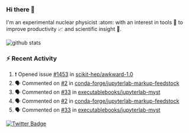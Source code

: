 ### Hi there 👋 

I'm an experimental nuclear physicist :atom: with an interest in tools :wrench: to improve productivity :chart_with_upwards_trend: and scientific insight :telescope:.

![github stats](https://github-readme-stats.vercel.app/api?username=agoose77&show_icons=true&hide_rank=true&hide_title=true&bg_color=30,e76445,904e95&text_color=efe3ec&icon_color=efe3ec)
<!--
**agoose77/agoose77** is a ✨ _special_ ✨ repository because its `README.md` (this file) appears on your GitHub profile.

Here are some ideas to get you started:

- 🔭 I’m currently working on ...
- 🌱 I’m currently learning ...
- 👯 I’m looking to collaborate on ...
- 🤔 I’m looking for help with ...
- 💬 Ask me about ...
- 📫 How to reach me: ...
- 😄 Pronouns: ...
- ⚡ Fun fact: ...
-->

### :zap: Recent Activity
<!--START_SECTION:activity-->
1. ❗️ Opened issue [#1453](https://github.com/scikit-hep/awkward-1.0/issues/1453) in [scikit-hep/awkward-1.0](https://github.com/scikit-hep/awkward-1.0)
2. 🗣 Commented on [#2](https://github.com/conda-forge/jupyterlab-markup-feedstock/issues/2) in [conda-forge/jupyterlab-markup-feedstock](https://github.com/conda-forge/jupyterlab-markup-feedstock)
3. 🗣 Commented on [#33](https://github.com/executablebooks/jupyterlab-myst/issues/33) in [executablebooks/jupyterlab-myst](https://github.com/executablebooks/jupyterlab-myst)
4. 🗣 Commented on [#2](https://github.com/conda-forge/jupyterlab-markup-feedstock/issues/2) in [conda-forge/jupyterlab-markup-feedstock](https://github.com/conda-forge/jupyterlab-markup-feedstock)
5. 🗣 Commented on [#33](https://github.com/executablebooks/jupyterlab-myst/issues/33) in [executablebooks/jupyterlab-myst](https://github.com/executablebooks/jupyterlab-myst)
<!--END_SECTION:activity-->


[![Twitter Badge](https://img.shields.io/twitter/follow/agoose77?style=flat-square&logo=Twitter&logoColor=white&color=cornflowerblue)](https://twitter.com/agoose77)
